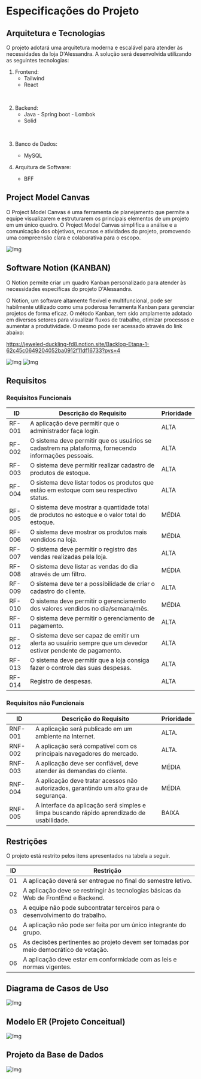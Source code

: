 # Especificações do Projeto

## Arquitetura e Tecnologias

O projeto adotará uma arquitetura moderna e escalável para atender às necessidades da loja D'Alessandra. A solução será desenvolvida utilizando as seguintes tecnologias:

1) Frontend: 
    * Tailwind
    * React

</br>

2) Backend: 
    * Java - Spring boot - Lombok  
    * Solid

</br>

3) Banco de Dados: 
    * MySQL
    
4) Arquitura de Software: 
    * BFF

## Project Model Canvas
O Project Model Canvas é uma ferramenta de planejamento que permite a equipe visualizarem e estruturarem os principais elementos de um projeto em um único quadro. O Project Model Canvas simplifica a análise e a comunicação dos objetivos, recursos e atividades do projeto, promovendo uma compreensão clara e colaborativa para o escopo.

![Img](<img/../img/Model%20Canva.jpg>)


## Software Notion (KANBAN)

O Notion permite criar um quadro Kanban personalizado para atender às necessidades específicas do projeto D'Alessandra.

O Notion, um software altamente flexível e multifuncional, pode ser habilmente utilizado como uma poderosa ferramenta Kanban para gerenciar projetos de forma eficaz. O método Kanban, tem sido amplamente adotado em diversos setores para visualizar fluxos de trabalho, otimizar processos e aumentar a produtividade. O mesmo pode ser acessado através do link abaixo:

https://jeweled-duckling-fd8.notion.site/Backlog-Etapa-1-62c45c0649204052ba0912f11df16733?pvs=4

![Img](<img/../img/Notion.Tela.1.png>)
![Img](<img/../img/Notion.Tela.2.png>)


## Requisitos

### Requisitos Funcionais

|ID    | Descrição do Requisito                                                                                       |Prioridade |
|------|----------------------------------------------------------------------------------------------------------------|----------|
| RF-001 |A aplicação deve permitir que o administrador faça login.	                                                    |ALTA      |
| RF-002 |O sistema deve permitir que os usuários se cadastrem na plataforma, fornecendo informações pessoais.        	|ALTA      |
| RF-003 |O sistema deve permitir realizar cadastro de produtos de estoque.	                                            |ALTA      |
| RF-004 |O sistema deve listar todos os produtos que estão em estoque com seu respectivo status.	                      |ALTA      |
| RF-005 |O sistema deve mostrar a quantidade total de produtos no estoque e o valor total do estoque.                 	|MÉDIA     |
| RF-006 |O sistema deve mostrar os produtos mais vendidos na loja.	                                                    |MÉDIA     |
| RF-007 |O sistema deve permitir o registro das vendas realizadas pela loja.	                                          |ALTA      |
| RF-008 |O sistema deve listar as vendas do dia através de um filtro.	                                                |MÉDIA     |
| RF-009 |O sistema deve ter a possibilidade de criar o cadastro do cliente.                                        	  |ALTA      |
| RF-010 |O sistema deve permitir o gerenciamento dos valores vendidos no dia/semana/mês.	                              |MÉDIA     |
| RF-011 |O sistema deve permitir o gerenciamento de pagamento.	                                                        |ALTA      |
| RF-012 |O sistema deve ser capaz de emitir um alerta ao usuário sempre que um devedor estiver pendente de pagamento.	|ALTA      |
| RF-013 |O sistema deve permitir que a loja consiga fazer o controle das suas despesas.                               	|ALTA      |
| RF-014 |Registro de despesas.                                                                                         |ALTA      |

### Requisitos não Funcionais

|ID     | Descrição do Requisito  |Prioridade |
|-------|-------------------------|----|
|RNF-001 |A aplicação será publicado em um ambiente na Internet.                                    | ALTA.   | 
|RNF-002 |A aplicação será compatível com os principais navegadores do mercado.                     | ALTA.   | 
|RNF-003 |A aplicação deve ser confiável, deve atender às demandas do cliente.                      | MÉDIA   | 
|RNF-004 |A aplicação deve tratar acessos não autorizados, garantindo um alto grau de segurança.    | MÉDIA   | 
|RNF-005 |A interface da aplicação será simples e limpa buscando rápido aprendizado de usabilidade. | BAIXA   | 


## Restrições

O projeto está restrito pelos itens apresentados na tabela a seguir.

|ID| Restrição                                             |
|--|-------------------------------------------------------|
|01| A aplicação deverá ser entregue no final do semestre letivo.                               |
|02| A aplicação deve se restringir às tecnologias básicas da Web de FrontEnd e Backend.        |
|03| A equipe não pode subcontratar terceiros para o desenvolvimento do trabalho.               |
|04| A aplicação não pode ser feita por um único integrante do grupo.                           |
|05| As decisões pertinentes ao projeto devem ser tomadas por meio democrático de votação.      |
|06| A aplicação deve estar em conformidade com as leis e normas vigentes.                      |

## Diagrama de Casos de Uso

![Img](img/Modelo%20UML.png)

## Modelo ER (Projeto Conceitual)

![Img](<img/../img/Modelo%20Entidade%20Relacionamento.png>)

## Projeto da Base de Dados

![Img](img/Modelo%20Relacional.png)
